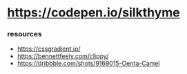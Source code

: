 # https://codepen.io/silkthyme
### resources
* https://cssgradient.io/
* https://bennettfeely.com/clippy/
* https://dribbble.com/shots/9169015-Oenta-Camel  